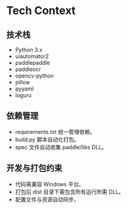 # Tech Context

## 技术栈
- Python 3.x
- uiautomator2
- paddlepaddle
- paddleocr
- opencv-python
- pillow
- pyyaml
- loguru

## 依赖管理
- requirements.txt 统一管理依赖。
- build.py 脚本自动化打包。
- spec 文件自动收集 paddle/libs DLL。

## 开发与打包约束
- 代码需兼容 Windows 平台。
- 打包后 dist 目录下需包含所有运行所需 DLL。
- 配置文件与资源自动同步。 